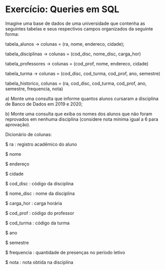 # Exercício: Queries em SQL 
Imagine uma base de dados de uma universidade que contenha as seguintes tabelas e seus respectivos campos organizados da seguinte forma:


tabela_alunos → colunas = (ra, nome, endereco, cidade); 

tabela_disciplinas → colunas = (cod_disc, nome_disc, carga_hor) 

tabela_professores → colunas = (cod_prof, nome, endereco, cidade) 

tabela_turma → colunas = (cod_disc, cod_turma, cod_prof, ano, semestre) 

tabela_historico, colunas = (ra, cod_disc, cod_turma, cod_prof, ano, semestre, frequencia, nota) 



a) Monte uma consulta que informe quantos alunos cursaram a disciplina de Banco de Dados em 2019 e 2020;

b) Monte uma consulta que exiba os nomes dos alunos que não foram reprovados em nenhuma disciplina (considere nota mínima igual a 6 para aprovação). 



Dicionário de colunas:

$ ra : registro acadêmico do aluno 

$ nome 

$ endereço

$ cidade 

$ cod_disc : código da disciplina 

$ nome_disc : nome da disciplina 

$ carga_hor : carga horária 

$ cod_prof : código do professor 

$ cod_turma : código da turma 

$ ano 

$ semestre

$ frequencia : quantidade de presenças no período letivo 

$ nota : nota obtida na disciplina
